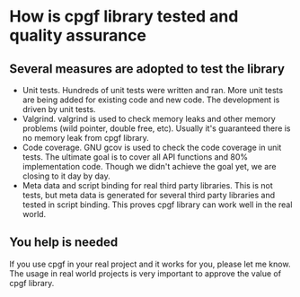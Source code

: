 <!--notoc-->

# How is cpgf library tested and quality assurance

## Several measures are adopted to test the library

  * Unit tests. Hundreds of unit tests were written and ran. More unit tests are being added for existing code and new code. The development is driven by unit tests.
  * Valgrind. valgrind is used to check memory leaks and other memory problems (wild pointer, double free, etc). Usually it's guaranteed there is no memory leak from cpgf library.
  * Code coverage. GNU gcov is used to check the code coverage in unit tests. The ultimate goal is to cover all API functions and 80% implementation code. Though we didn't achieve the goal yet, we are closing to it day by day.
  * Meta data and script binding for real third party libraries. This is not tests, but meta data is generated for several third party libraries and tested in script binding. This proves cpgf library can work well in the real world.

## You help is needed

If you use cpgf in your real project and it works for you, please let me know. The usage in real world projects is very important to approve the value of cpgf library.
